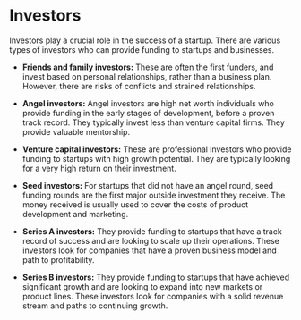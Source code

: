 # Investors

Investors play a crucial role in the success of a startup. There are various types of investors who can provide funding to startups and businesses.

* **Friends and family investors:** These are often the first funders, and invest based on personal relationships, rather than a business plan. However, there are risks of conflicts and strained relationships.

* **Angel investors:** Angel investors are high net worth individuals who provide funding in the early stages of development, before a proven track record. They typically invest less than venture capital firms. They provide valuable mentorship.

* **Venture capital investors:** These are professional investors who provide funding to startups with high growth potential. They are typically looking for a very high return on their investment.

* **Seed investors:** For startups that did not have an angel round, seed funding rounds are the first major outside investment they receive. The money received is usually used to cover the costs of product development and marketing.

* **Series A investors:** They provide funding to startups that have a track record of success and are looking to scale up their operations. These investors look for companies that have a proven business model and path to profitability.

* **Series B investors:** They provide funding to startups that have achieved significant growth and are looking to expand into new markets or product lines. These investors look for companies with a solid revenue stream and paths to continuing growth.
